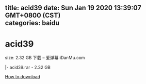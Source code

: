 
title: acid39
date: Sun Jan 19 2020 13:39:07 GMT+0800 (CST)    
categories: baidu
---

# acid39
size: 2.32 GB
 下载 – 爱弹幕 iDanMu.com
 
|- acid39.rar - 2.32 GB

[How to download](https://bpcam.bemobtrk.com/go/2ceec3aa-1ca2-46d6-b9ff-aaa5c184517c?jno=3647)